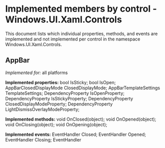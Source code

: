# Implemented members by control - Windows.UI.Xaml.Controls

This document lists which individual properties, methods, and events are implemented and not implemented per control in the namespace Windows.UI.Xaml.Controls.

## AppBar

*Implemented for:* all platforms

**Implemented properties:** bool IsSticky; bool IsOpen; AppBarClosedDisplayMode ClosedDisplayMode; AppBarTemplateSettings TemplateSettings; DependencyProperty IsOpenProperty; DependencyProperty IsStickyProperty; DependencyProperty ClosedDisplayModeProperty; DependencyProperty LightDismissOverlayModeProperty; 

**Implemented methods:** void OnClosed(object); void OnOpened(object); void OnClosing(object); void OnOpening(object); 

**Implemented events:** EventHandler<object> Closed; EventHandler<object> Opened; EventHandler<object> Closing; EventHandler<object> Opening; 

---

**Not implemented properties:** LightDismissOverlayMode LightDismissOverlayMode; 

---


## AppBarButton

*Implemented for:* Android, iOS

**Implemented properties:** string Label *(Android, iOS)* ; IconElement Icon *(Android, iOS)* ; bool IsCompact *(Android, iOS)* ; int DynamicOverflowOrder *(Android, iOS)* ; bool IsInOverflow *(Android, iOS)* ; DependencyProperty IconProperty *(Android, iOS)* ; DependencyProperty IsCompactProperty *(Android, iOS)* ; DependencyProperty LabelProperty *(Android, iOS)* ; DependencyProperty DynamicOverflowOrderProperty *(Android, iOS)* ; DependencyProperty IsInOverflowProperty *(Android, iOS)* ; DependencyProperty LabelPositionProperty *(Android, iOS)* ; 

---

**Not implemented properties:** string Label *(WASM)* ; IconElement Icon *(WASM)* ; CommandBarLabelPosition LabelPosition; string KeyboardAcceleratorTextOverride; AppBarButtonTemplateSettings TemplateSettings; bool IsCompact *(WASM)* ; int DynamicOverflowOrder *(WASM)* ; bool IsInOverflow *(WASM)* ; DependencyProperty IconProperty *(WASM)* ; DependencyProperty IsCompactProperty *(WASM)* ; DependencyProperty LabelProperty *(WASM)* ; DependencyProperty DynamicOverflowOrderProperty *(WASM)* ; DependencyProperty IsInOverflowProperty *(WASM)* ; DependencyProperty LabelPositionProperty *(WASM)* ; DependencyProperty KeyboardAcceleratorTextOverrideProperty; 

---


## AppBarSeparator

*Implemented for:* all platforms

**Implemented properties:** bool IsCompact; int DynamicOverflowOrder; bool IsInOverflow; DependencyProperty IsCompactProperty; DependencyProperty DynamicOverflowOrderProperty; DependencyProperty IsInOverflowProperty; 

---

---


## AppBarToggleButton

*Implemented for:* all platforms

**Implemented properties:** string Label; IconElement Icon; bool IsCompact; int DynamicOverflowOrder; bool IsInOverflow; DependencyProperty IconProperty; DependencyProperty IsCompactProperty; DependencyProperty LabelProperty; DependencyProperty DynamicOverflowOrderProperty; DependencyProperty IsInOverflowProperty; DependencyProperty LabelPositionProperty; 

---

**Not implemented properties:** CommandBarLabelPosition LabelPosition; string KeyboardAcceleratorTextOverride; AppBarToggleButtonTemplateSettings TemplateSettings; DependencyProperty KeyboardAcceleratorTextOverrideProperty; 

---


## AutoSuggestBox

*Implemented for:* all platforms

**Implemented properties:** string PlaceholderText; double MaxSuggestionListHeight; bool IsSuggestionListOpen; object Header; bool AutoMaximizeSuggestionArea; bool UpdateTextOnSelect; string TextMemberPath; Style TextBoxStyle; string Text; IconElement QueryIcon; DependencyProperty MaxSuggestionListHeightProperty; DependencyProperty PlaceholderTextProperty; DependencyProperty TextBoxStyleProperty; DependencyProperty TextMemberPathProperty; DependencyProperty TextProperty; DependencyProperty UpdateTextOnSelectProperty; DependencyProperty AutoMaximizeSuggestionAreaProperty; DependencyProperty HeaderProperty; DependencyProperty IsSuggestionListOpenProperty; DependencyProperty QueryIconProperty; 

**Implemented events:** TypedEventHandler<AutoSuggestBox, AutoSuggestBoxSuggestionChosenEventArgs> SuggestionChosen; TypedEventHandler<AutoSuggestBox, AutoSuggestBoxTextChangedEventArgs> TextChanged; TypedEventHandler<AutoSuggestBox, AutoSuggestBoxQuerySubmittedEventArgs> QuerySubmitted; 

---

**Not implemented properties:** LightDismissOverlayMode LightDismissOverlayMode; DependencyProperty LightDismissOverlayModeProperty; 

---


## BitmapIcon

*Implemented for:* Android, iOS

**Implemented properties:** Uri UriSource *(Android, iOS)* ; DependencyProperty UriSourceProperty *(Android, iOS)* ; 

---

**Not implemented properties:** Uri UriSource *(WASM)* ; bool ShowAsMonochrome; DependencyProperty UriSourceProperty *(WASM)* ; DependencyProperty ShowAsMonochromeProperty; 

---


## Border

*Implemented for:* all platforms

**Implemented properties:** Thickness Padding; CornerRadius CornerRadius; TransitionCollection ChildTransitions; UIElement Child *(WASM)* ; Thickness BorderThickness; Brush BorderBrush; Brush Background; 

---

**Not implemented properties:** UIElement Child *(Android, iOS)* ; DependencyProperty BackgroundProperty; DependencyProperty BorderBrushProperty; DependencyProperty BorderThicknessProperty; DependencyProperty ChildTransitionsProperty; DependencyProperty CornerRadiusProperty; DependencyProperty PaddingProperty; 

---


## Button

*Implemented for:* all platforms

**Implemented properties:** FlyoutBase Flyout; 

---

**Not implemented properties:** DependencyProperty FlyoutProperty; 

---


## Canvas

*Implemented for:* all platforms

**Implemented methods:** double GetLeft(UIElement); void SetLeft(UIElement, double); double GetTop(UIElement); void SetTop(UIElement, double); int GetZIndex(UIElement); void SetZIndex(UIElement, int); 

---

**Not implemented properties:** DependencyProperty LeftProperty; DependencyProperty TopProperty; DependencyProperty ZIndexProperty; 

---


## CheckBox

*Implemented for:* all platforms

---

---


## ComboBox

*Implemented for:* all platforms

**Implemented properties:** double MaxDropDownHeight; bool IsDropDownOpen; ComboBoxTemplateSettings TemplateSettings; DataTemplate HeaderTemplate; string PlaceholderText; object Header; 

**Implemented events:** EventHandler<object> DropDownClosed; EventHandler<object> DropDownOpened; 

---

**Not implemented properties:** bool IsSelectionBoxHighlighted; bool IsEditable; object SelectionBoxItem; DataTemplate SelectionBoxItemTemplate; LightDismissOverlayMode LightDismissOverlayMode; bool IsTextSearchEnabled; ComboBoxSelectionChangedTrigger SelectionChangedTrigger; Brush PlaceholderForeground; DependencyProperty IsDropDownOpenProperty; DependencyProperty MaxDropDownHeightProperty; DependencyProperty HeaderProperty; DependencyProperty HeaderTemplateProperty; DependencyProperty PlaceholderTextProperty; DependencyProperty IsTextSearchEnabledProperty; DependencyProperty LightDismissOverlayModeProperty; DependencyProperty SelectionChangedTriggerProperty; DependencyProperty PlaceholderForegroundProperty; 

**Not implemented methods:** void OnDropDownClosed(object); void OnDropDownOpened(object); 

---


## ComboBoxItem

*Implemented for:* all platforms

---

---


## CommandBar

*Implemented for:* all platforms

**Implemented properties:** IObservableVector<ICommandBarElement> PrimaryCommands; IObservableVector<ICommandBarElement> SecondaryCommands; Style CommandBarOverflowPresenterStyle; CommandBarTemplateSettings CommandBarTemplateSettings; bool IsDynamicOverflowEnabled; DependencyProperty PrimaryCommandsProperty; DependencyProperty SecondaryCommandsProperty; DependencyProperty DefaultLabelPositionProperty; DependencyProperty IsDynamicOverflowEnabledProperty; DependencyProperty OverflowButtonVisibilityProperty; 

**Implemented events:** TypedEventHandler<CommandBar, DynamicOverflowItemsChangingEventArgs> DynamicOverflowItemsChanging; 

---

**Not implemented properties:** CommandBarOverflowButtonVisibility OverflowButtonVisibility; CommandBarDefaultLabelPosition DefaultLabelPosition; DependencyProperty CommandBarOverflowPresenterStyleProperty; 

---


## CommandBarOverflowPresenter

*Implemented for:* Android, iOS

---

---


## ContentControl

*Implemented for:* all platforms

**Implemented properties:** TransitionCollection ContentTransitions; DataTemplateSelector ContentTemplateSelector; DataTemplate ContentTemplate; object Content; UIElement ContentTemplateRoot *(WASM)* ; 

**Implemented methods:** void OnContentChanged(object, object); void OnContentTemplateChanged(DataTemplate, DataTemplate); void OnContentTemplateSelectorChanged(DataTemplateSelector, DataTemplateSelector); 

---

**Not implemented properties:** UIElement ContentTemplateRoot *(Android, iOS)* ; DependencyProperty ContentProperty; DependencyProperty ContentTemplateProperty; DependencyProperty ContentTemplateSelectorProperty; DependencyProperty ContentTransitionsProperty; 

---


## ContentPresenter

*Implemented for:* all platforms

**Implemented properties:** FontFamily FontFamily; TransitionCollection ContentTransitions; DataTemplateSelector ContentTemplateSelector; DataTemplate ContentTemplate; object Content; Brush Foreground; FontWeight FontWeight; FontStyle FontStyle; double FontSize; CornerRadius CornerRadius; Thickness BorderThickness; Brush BorderBrush; Brush Background; HorizontalAlignment HorizontalContentAlignment; VerticalAlignment VerticalContentAlignment; TextWrapping TextWrapping; Thickness Padding; int MaxLines; 

**Implemented methods:** void OnContentTemplateChanged(DataTemplate, DataTemplate); void OnContentTemplateSelectorChanged(DataTemplateSelector, DataTemplateSelector); 

---

**Not implemented properties:** int CharacterSpacing; FontStretch FontStretch; OpticalMarginAlignment OpticalMarginAlignment; TextLineBounds TextLineBounds; bool IsTextScaleFactorEnabled; LineStackingStrategy LineStackingStrategy; double LineHeight; DependencyProperty ForegroundProperty; DependencyProperty FontWeightProperty; DependencyProperty FontStyleProperty; DependencyProperty FontStretchProperty; DependencyProperty FontSizeProperty; DependencyProperty FontFamilyProperty; DependencyProperty ContentProperty; DependencyProperty ContentTransitionsProperty; DependencyProperty ContentTemplateSelectorProperty; DependencyProperty ContentTemplateProperty; DependencyProperty CharacterSpacingProperty; DependencyProperty OpticalMarginAlignmentProperty; DependencyProperty TextLineBoundsProperty; DependencyProperty IsTextScaleFactorEnabledProperty; DependencyProperty VerticalContentAlignmentProperty; DependencyProperty LineStackingStrategyProperty; DependencyProperty TextWrappingProperty; DependencyProperty PaddingProperty; DependencyProperty MaxLinesProperty; DependencyProperty LineHeightProperty; DependencyProperty HorizontalContentAlignmentProperty; DependencyProperty CornerRadiusProperty; DependencyProperty BorderThicknessProperty; DependencyProperty BorderBrushProperty; DependencyProperty BackgroundProperty; 

---


## Control

*Implemented for:* all platforms

**Implemented properties:** double FontSize; FontFamily FontFamily; FontStyle FontStyle; Thickness Padding; HorizontalAlignment HorizontalContentAlignment; Thickness BorderThickness; Brush Background; Brush Foreground; bool IsTabStop; bool IsEnabled; Brush BorderBrush; FontWeight FontWeight; ControlTemplate Template; VerticalAlignment VerticalContentAlignment; FocusState FocusState; object DefaultStyleKey; DependencyProperty IsEnabledProperty *(WASM)* ; 

**Implemented methods:** bool ApplyTemplate(); bool Focus(FocusState); void OnPointerEntered(PointerRoutedEventArgs); void OnPointerPressed(PointerRoutedEventArgs); void OnPointerMoved(PointerRoutedEventArgs); void OnPointerReleased(PointerRoutedEventArgs); void OnPointerExited(PointerRoutedEventArgs); void OnPointerCanceled(PointerRoutedEventArgs); void OnGotFocus(RoutedEventArgs); void OnLostFocus(RoutedEventArgs); DependencyObject GetTemplateChild(string); 

**Implemented events:** DependencyPropertyChangedEventHandler IsEnabledChanged; 

---

**Not implemented properties:** FontStretch FontStretch; int CharacterSpacing; KeyboardNavigationMode TabNavigation; int TabIndex; bool IsTextScaleFactorEnabled; bool UseSystemFocusVisuals; DependencyObject XYFocusDown; DependencyObject XYFocusUp; bool IsFocusEngagementEnabled; DependencyObject XYFocusLeft; DependencyObject XYFocusRight; RequiresPointer RequiresPointer; ElementSoundMode ElementSoundMode; bool IsFocusEngaged; Uri DefaultStyleResourceUri; DependencyProperty BackgroundProperty; DependencyProperty BorderBrushProperty; DependencyProperty BorderThicknessProperty; DependencyProperty CharacterSpacingProperty; DependencyProperty DefaultStyleKeyProperty; DependencyProperty FocusStateProperty; DependencyProperty FontFamilyProperty; DependencyProperty FontStretchProperty; DependencyProperty FontStyleProperty; DependencyProperty FontWeightProperty; DependencyProperty ForegroundProperty; DependencyProperty HorizontalContentAlignmentProperty; DependencyProperty IsEnabledProperty *(Android, iOS)* ; DependencyProperty IsTabStopProperty; DependencyProperty PaddingProperty; DependencyProperty TabIndexProperty; DependencyProperty TabNavigationProperty; DependencyProperty TemplateProperty; DependencyProperty VerticalContentAlignmentProperty; DependencyProperty FontSizeProperty; DependencyProperty IsTextScaleFactorEnabledProperty; DependencyProperty IsTemplateFocusTargetProperty; DependencyProperty UseSystemFocusVisualsProperty; DependencyProperty ElementSoundModeProperty; DependencyProperty IsFocusEngagedProperty; DependencyProperty RequiresPointerProperty; DependencyProperty XYFocusDownProperty; DependencyProperty XYFocusLeftProperty; DependencyProperty XYFocusRightProperty; DependencyProperty XYFocusUpProperty; DependencyProperty IsFocusEngagementEnabledProperty; DependencyProperty IsTemplateKeyTipTargetProperty; DependencyProperty DefaultStyleResourceUriProperty; 

**Not implemented methods:** void OnPointerCaptureLost(PointerRoutedEventArgs); void OnPointerWheelChanged(PointerRoutedEventArgs); void OnTapped(TappedRoutedEventArgs); void OnDoubleTapped(DoubleTappedRoutedEventArgs); void OnHolding(HoldingRoutedEventArgs); void OnRightTapped(RightTappedRoutedEventArgs); void OnManipulationStarting(ManipulationStartingRoutedEventArgs); void OnManipulationInertiaStarting(ManipulationInertiaStartingRoutedEventArgs); void OnManipulationStarted(ManipulationStartedRoutedEventArgs); void OnManipulationDelta(ManipulationDeltaRoutedEventArgs); void OnManipulationCompleted(ManipulationCompletedRoutedEventArgs); void OnKeyUp(KeyRoutedEventArgs); void OnKeyDown(KeyRoutedEventArgs); void OnDragEnter(DragEventArgs); void OnDragLeave(DragEventArgs); void OnDragOver(DragEventArgs); void OnDrop(DragEventArgs); void RemoveFocusEngagement(); void OnPreviewKeyDown(KeyRoutedEventArgs); void OnPreviewKeyUp(KeyRoutedEventArgs); void OnCharacterReceived(CharacterReceivedRoutedEventArgs); bool GetIsTemplateKeyTipTarget(DependencyObject); void SetIsTemplateKeyTipTarget(DependencyObject, bool); bool GetIsTemplateFocusTarget(FrameworkElement); void SetIsTemplateFocusTarget(FrameworkElement, bool); 

**Not implemented events:** TypedEventHandler<Control, FocusDisengagedEventArgs> FocusDisengaged; TypedEventHandler<Control, FocusEngagedEventArgs> FocusEngaged; 

---


## DatePicker

*Implemented for:* all platforms

**Implemented properties:** DateTimeOffset MaxYear; bool DayVisible; bool YearVisible; DateTimeOffset Date; bool MonthVisible; DateTimeOffset MinYear; 

**Implemented events:** EventHandler<DatePickerValueChangedEventArgs> DateChanged; 

---

**Not implemented properties:** DataTemplate HeaderTemplate; string MonthFormat; object Header; string DayFormat; string CalendarIdentifier; string YearFormat; Orientation Orientation; LightDismissOverlayMode LightDismissOverlayMode; DependencyProperty OrientationProperty; DependencyProperty YearFormatProperty; DependencyProperty YearVisibleProperty; DependencyProperty CalendarIdentifierProperty; DependencyProperty DateProperty; DependencyProperty DayFormatProperty; DependencyProperty DayVisibleProperty; DependencyProperty HeaderProperty; DependencyProperty HeaderTemplateProperty; DependencyProperty MaxYearProperty; DependencyProperty MinYearProperty; DependencyProperty MonthFormatProperty; DependencyProperty MonthVisibleProperty; DependencyProperty LightDismissOverlayModeProperty; 

---


## DatePickerFlyoutPresenter

*Implemented for:* Android, iOS

---

---


## FlipView

*Implemented for:* all platforms

**Implemented properties:** bool UseTouchAnimationsForAllNavigation; 

---

**Not implemented properties:** DependencyProperty UseTouchAnimationsForAllNavigationProperty; 

---


## FlipViewItem

*Implemented for:* all platforms

---

---


## FlyoutPresenter

*Implemented for:* Android, iOS

---

---


## FontIcon

*Implemented for:* all platforms

**Implemented properties:** string Glyph; FontStyle FontStyle; double FontSize; FontFamily FontFamily; 

---

**Not implemented properties:** FontWeight FontWeight; bool IsTextScaleFactorEnabled; bool MirroredWhenRightToLeft; DependencyProperty FontFamilyProperty; DependencyProperty FontSizeProperty; DependencyProperty FontStyleProperty; DependencyProperty FontWeightProperty; DependencyProperty GlyphProperty; DependencyProperty IsTextScaleFactorEnabledProperty; DependencyProperty MirroredWhenRightToLeftProperty; 

---


## Frame

*Implemented for:* all platforms

**Implemented properties:** Type SourcePageType; int CacheSize; int BackStackDepth; bool CanGoBack; bool CanGoForward; Type CurrentSourcePageType; IList<PageStackEntry> BackStack; IList<PageStackEntry> ForwardStack; 

**Implemented methods:** void GoBack(); void GoForward(); bool Navigate(Type, object); string GetNavigationState(); void SetNavigationState(string); bool Navigate(Type); bool Navigate(Type, object, NavigationTransitionInfo); void GoBack(NavigationTransitionInfo); 

**Implemented events:** NavigatedEventHandler Navigated; NavigatingCancelEventHandler Navigating; NavigationFailedEventHandler NavigationFailed; NavigationStoppedEventHandler NavigationStopped; 

---

**Not implemented properties:** DependencyProperty BackStackDepthProperty; DependencyProperty CacheSizeProperty; DependencyProperty CanGoBackProperty; DependencyProperty CanGoForwardProperty; DependencyProperty CurrentSourcePageTypeProperty; DependencyProperty SourcePageTypeProperty; DependencyProperty BackStackProperty; DependencyProperty ForwardStackProperty; 

**Not implemented methods:** void SetNavigationState(string, bool); 

---


## Grid

*Implemented for:* all platforms

**Implemented properties:** ColumnDefinitionCollection ColumnDefinitions; RowDefinitionCollection RowDefinitions; Thickness Padding; CornerRadius CornerRadius; Thickness BorderThickness; Brush BorderBrush; 

---

**Not implemented properties:** double RowSpacing; double ColumnSpacing; DependencyProperty ColumnProperty; DependencyProperty ColumnSpanProperty; DependencyProperty RowProperty; DependencyProperty RowSpanProperty; DependencyProperty BorderBrushProperty; DependencyProperty BorderThicknessProperty; DependencyProperty CornerRadiusProperty; DependencyProperty PaddingProperty; DependencyProperty ColumnSpacingProperty; DependencyProperty RowSpacingProperty; 

**Not implemented methods:** int GetRow(FrameworkElement); void SetRow(FrameworkElement, int); int GetColumn(FrameworkElement); void SetColumn(FrameworkElement, int); int GetRowSpan(FrameworkElement); void SetRowSpan(FrameworkElement, int); int GetColumnSpan(FrameworkElement); void SetColumnSpan(FrameworkElement, int); 

---


## GridView

*Implemented for:* all platforms

---

---


## GridViewHeaderItem

*Implemented for:* Android, iOS

---

---


## GridViewItem

*Implemented for:* all platforms

**Implemented properties:** GridViewItemTemplateSettings TemplateSettings; 

---

---


## HyperlinkButton

*Implemented for:* all platforms

**Implemented properties:** Uri NavigateUri; DependencyProperty NavigateUriProperty; 

---

---


## IconElement

*Implemented for:* all platforms

**Implemented properties:** Brush Foreground; 

---

**Not implemented properties:** DependencyProperty ForegroundProperty; 

---


## Image

*Implemented for:* all platforms

**Implemented properties:** Stretch Stretch; ImageSource Source; 

**Implemented events:** ExceptionRoutedEventHandler ImageFailed; RoutedEventHandler ImageOpened; 

---

**Not implemented properties:** Thickness NineGrid; PlayToSource PlayToSource; DependencyProperty NineGridProperty; DependencyProperty PlayToSourceProperty; DependencyProperty SourceProperty; DependencyProperty StretchProperty; 

**Not implemented methods:** CastingSource GetAsCastingSource(); CompositionBrush GetAlphaMask(); 

---


## ItemsControl

*Implemented for:* all platforms

**Implemented properties:** object ItemsSource; ItemsPanelTemplate ItemsPanel; DataTemplateSelector ItemTemplateSelector; Style ItemContainerStyle; DataTemplate ItemTemplate; StyleSelector ItemContainerStyleSelector; string DisplayMemberPath; IObservableVector<GroupStyle> GroupStyle; ItemCollection Items; bool IsGrouping; Panel ItemsPanelRoot; 

**Implemented methods:** bool IsItemItsOwnContainerOverride(object); DependencyObject GetContainerForItemOverride(); void ClearContainerForItemOverride(DependencyObject, object); void PrepareContainerForItemOverride(DependencyObject, object); void OnItemContainerStyleChanged(Style, Style); void OnItemContainerStyleSelectorChanged(StyleSelector, StyleSelector); void OnItemTemplateChanged(DataTemplate, DataTemplate); void OnItemTemplateSelectorChanged(DataTemplateSelector, DataTemplateSelector); object ItemFromContainer(DependencyObject); DependencyObject ContainerFromItem(object); int IndexFromContainer(DependencyObject); DependencyObject ContainerFromIndex(int); ItemsControl GetItemsOwner(DependencyObject); ItemsControl ItemsControlFromItemContainer(DependencyObject); 

---

**Not implemented properties:** TransitionCollection ItemContainerTransitions; GroupStyleSelector GroupStyleSelector; ItemContainerGenerator ItemContainerGenerator; DependencyProperty DisplayMemberPathProperty; DependencyProperty GroupStyleSelectorProperty; DependencyProperty IsGroupingProperty; DependencyProperty ItemContainerStyleProperty; DependencyProperty ItemContainerStyleSelectorProperty; DependencyProperty ItemContainerTransitionsProperty; DependencyProperty ItemTemplateProperty; DependencyProperty ItemTemplateSelectorProperty; DependencyProperty ItemsPanelProperty; DependencyProperty ItemsSourceProperty; 

**Not implemented methods:** void OnItemsChanged(object); void OnGroupStyleSelectorChanged(GroupStyleSelector, GroupStyleSelector); DependencyObject GroupHeaderContainerFromItemContainer(DependencyObject); 

---


## ItemsPresenter

*Implemented for:* all platforms

**Implemented properties:** Thickness Padding; bool AreHorizontalSnapPointsRegular; bool AreVerticalSnapPointsRegular; 

**Implemented methods:** IReadOnlyList<float> GetIrregularSnapPoints(Orientation, SnapPointsAlignment); float GetRegularSnapPoints(Orientation, SnapPointsAlignment, float); 

---

**Not implemented properties:** TransitionCollection HeaderTransitions; DataTemplate HeaderTemplate; object Header; TransitionCollection FooterTransitions; DataTemplate FooterTemplate; object Footer; DependencyProperty HeaderProperty; DependencyProperty HeaderTemplateProperty; DependencyProperty HeaderTransitionsProperty; DependencyProperty PaddingProperty; DependencyProperty FooterProperty; DependencyProperty FooterTemplateProperty; DependencyProperty FooterTransitionsProperty; 

**Not implemented events:** EventHandler<object> HorizontalSnapPointsChanged; EventHandler<object> VerticalSnapPointsChanged; 

---


## ItemsStackPanel

*Implemented for:* all platforms

**Implemented properties:** Thickness GroupPadding; GroupHeaderPlacement GroupHeaderPlacement; double CacheLength *(Android)* ; Orientation Orientation; int FirstCacheIndex *(Android)* ; int FirstVisibleIndex *(Android, iOS)* ; int LastCacheIndex *(Android)* ; int LastVisibleIndex *(Android, iOS)* ; bool AreStickyGroupHeadersEnabled; 

---

**Not implemented properties:** double CacheLength *(iOS, WASM)* ; ItemsUpdatingScrollMode ItemsUpdatingScrollMode; int FirstCacheIndex *(iOS, WASM)* ; int FirstVisibleIndex *(WASM)* ; int LastCacheIndex *(iOS, WASM)* ; int LastVisibleIndex *(WASM)* ; PanelScrollingDirection ScrollingDirection; DependencyProperty CacheLengthProperty; DependencyProperty GroupHeaderPlacementProperty; DependencyProperty GroupPaddingProperty; DependencyProperty OrientationProperty; DependencyProperty AreStickyGroupHeadersEnabledProperty; 

---


## ItemsWrapGrid

*Implemented for:* Android, iOS

**Implemented properties:** GroupHeaderPlacement GroupHeaderPlacement; double ItemHeight; Thickness GroupPadding; double CacheLength *(Android)* ; Orientation Orientation; int MaximumRowsOrColumns; double ItemWidth; int FirstCacheIndex *(Android)* ; int FirstVisibleIndex *(Android, iOS)* ; int LastCacheIndex *(Android)* ; int LastVisibleIndex *(Android, iOS)* ; bool AreStickyGroupHeadersEnabled; 

---

**Not implemented properties:** double CacheLength *(iOS, WASM)* ; int FirstCacheIndex *(iOS, WASM)* ; int FirstVisibleIndex *(WASM)* ; int LastCacheIndex *(iOS, WASM)* ; int LastVisibleIndex *(WASM)* ; PanelScrollingDirection ScrollingDirection; DependencyProperty CacheLengthProperty; DependencyProperty GroupHeaderPlacementProperty; DependencyProperty GroupPaddingProperty; DependencyProperty ItemHeightProperty; DependencyProperty ItemWidthProperty; DependencyProperty MaximumRowsOrColumnsProperty; DependencyProperty OrientationProperty; DependencyProperty AreStickyGroupHeadersEnabledProperty; 

---


## ListView

*Implemented for:* all platforms

---

---


## ListViewBase

*Implemented for:* all platforms

**Implemented properties:** IncrementalLoadingTrigger IncrementalLoadingTrigger; double IncrementalLoadingThreshold; DataTemplate HeaderTemplate; object Header; bool IsItemClickEnabled; double DataFetchSize; ListViewSelectionMode SelectionMode; IList<object> SelectedItems; object Footer; DataTemplate FooterTemplate; 

**Implemented methods:** void ScrollIntoView(object) *(Android, iOS)* ; void ScrollIntoView(object, ScrollIntoViewAlignment) *(Android, iOS)* ; 

**Implemented events:** ItemClickEventHandler ItemClick; 

---

**Not implemented properties:** bool IsSwipeEnabled; TransitionCollection HeaderTransitions; bool CanReorderItems; bool CanDragItems; bool ShowsScrollingPlaceholders; TransitionCollection FooterTransitions; ListViewReorderMode ReorderMode; bool IsMultiSelectCheckBoxEnabled; IReadOnlyList<ItemIndexRange> SelectedRanges; bool SingleSelectionFollowsFocus; SemanticZoom SemanticZoomOwner; bool IsZoomedInView; bool IsActiveView; DependencyProperty CanDragItemsProperty; DependencyProperty CanReorderItemsProperty; DependencyProperty DataFetchSizeProperty; DependencyProperty HeaderProperty; DependencyProperty HeaderTemplateProperty; DependencyProperty HeaderTransitionsProperty; DependencyProperty IncrementalLoadingTriggerProperty; DependencyProperty IsActiveViewProperty; DependencyProperty IsItemClickEnabledProperty; DependencyProperty IsSwipeEnabledProperty; DependencyProperty IsZoomedInViewProperty; DependencyProperty SelectionModeProperty; DependencyProperty SemanticZoomOwnerProperty; DependencyProperty IncrementalLoadingThresholdProperty; DependencyProperty FooterProperty; DependencyProperty FooterTemplateProperty; DependencyProperty FooterTransitionsProperty; DependencyProperty ShowsScrollingPlaceholdersProperty; DependencyProperty ReorderModeProperty; DependencyProperty IsMultiSelectCheckBoxEnabledProperty; DependencyProperty SingleSelectionFollowsFocusProperty; 

**Not implemented methods:** void ScrollIntoView(object) *(WASM)* ; void SelectAll(); IAsyncOperation<LoadMoreItemsResult> LoadMoreItemsAsync(); void ScrollIntoView(object, ScrollIntoViewAlignment) *(WASM)* ; void InitializeViewChange(); void CompleteViewChange(); void MakeVisible(SemanticZoomLocation); void StartViewChangeFrom(SemanticZoomLocation, SemanticZoomLocation); void StartViewChangeTo(SemanticZoomLocation, SemanticZoomLocation); void CompleteViewChangeFrom(SemanticZoomLocation, SemanticZoomLocation); void CompleteViewChangeTo(SemanticZoomLocation, SemanticZoomLocation); void SetDesiredContainerUpdateDuration(TimeSpan); void SelectRange(ItemIndexRange); void DeselectRange(ItemIndexRange); bool IsDragSource(); IAsyncOperation<bool> TryStartConnectedAnimationAsync(ConnectedAnimation, object, string); ConnectedAnimation PrepareConnectedAnimation(string, object, string); 

**Not implemented events:** DragItemsStartingEventHandler DragItemsStarting; TypedEventHandler<ListViewBase, ContainerContentChangingEventArgs> ContainerContentChanging; TypedEventHandler<ListViewBase, ChoosingGroupHeaderContainerEventArgs> ChoosingGroupHeaderContainer; TypedEventHandler<ListViewBase, ChoosingItemContainerEventArgs> ChoosingItemContainer; TypedEventHandler<ListViewBase, DragItemsCompletedEventArgs> DragItemsCompleted; 

---


## ListViewBaseHeaderItem

*Implemented for:* all platforms

---

---


## ListViewHeaderItem

*Implemented for:* all platforms

---

---


## ListViewItem

*Implemented for:* all platforms

---

**Not implemented properties:** ListViewItemTemplateSettings TemplateSettings; 

---


## MenuFlyoutItem

*Implemented for:* all platforms

**Implemented properties:** string Text; object CommandParameter; ICommand Command; DependencyProperty CommandParameterProperty; DependencyProperty CommandProperty; DependencyProperty TextProperty; 

**Implemented events:** RoutedEventHandler Click *(Android)* ; 

---

**Not implemented properties:** IconElement Icon; string KeyboardAcceleratorTextOverride; MenuFlyoutItemTemplateSettings TemplateSettings; DependencyProperty IconProperty; DependencyProperty KeyboardAcceleratorTextOverrideProperty; 

**Not implemented events:** RoutedEventHandler Click *(iOS, WASM)* ; 

---


## MenuFlyoutItemBase

*Implemented for:* all platforms

---

---


## Page

*Implemented for:* all platforms

**Implemented properties:** AppBar TopAppBar; AppBar BottomAppBar; Frame Frame; DependencyProperty BottomAppBarProperty; DependencyProperty FrameProperty; DependencyProperty TopAppBarProperty; 

**Implemented methods:** void OnNavigatedFrom(NavigationEventArgs); void OnNavigatedTo(NavigationEventArgs); void OnNavigatingFrom(NavigatingCancelEventArgs); 

---

**Not implemented properties:** NavigationCacheMode NavigationCacheMode; 

---


## Panel

*Implemented for:* all platforms

**Implemented properties:** TransitionCollection ChildrenTransitions; Brush Background; UIElementCollection Children; bool IsItemsHost; 

---

**Not implemented properties:** DependencyProperty BackgroundProperty; DependencyProperty ChildrenTransitionsProperty; DependencyProperty IsItemsHostProperty; 

---


## PasswordBox

*Implemented for:* all platforms

**Implemented properties:** string Password; int MaxLength; DataTemplate HeaderTemplate; object Header; bool PreventKeyboardDisplayOnProgrammaticFocus *(Android)* ; string PlaceholderText; InputScope InputScope; DependencyProperty PreventKeyboardDisplayOnProgrammaticFocusProperty *(Android)* ; 

**Implemented events:** RoutedEventHandler PasswordChanged; 

---

**Not implemented properties:** string PasswordChar; bool IsPasswordRevealButtonEnabled; SolidColorBrush SelectionHighlightColor; bool PreventKeyboardDisplayOnProgrammaticFocus *(iOS, WASM)* ; TextReadingOrder TextReadingOrder; PasswordRevealMode PasswordRevealMode; DependencyProperty PasswordProperty; DependencyProperty IsPasswordRevealButtonEnabledProperty; DependencyProperty MaxLengthProperty; DependencyProperty PasswordCharProperty; DependencyProperty HeaderProperty; DependencyProperty HeaderTemplateProperty; DependencyProperty PlaceholderTextProperty; DependencyProperty PreventKeyboardDisplayOnProgrammaticFocusProperty *(iOS, WASM)* ; DependencyProperty SelectionHighlightColorProperty; DependencyProperty TextReadingOrderProperty; DependencyProperty PasswordRevealModeProperty; DependencyProperty InputScopeProperty; 

**Not implemented methods:** void SelectAll(); 

**Not implemented events:** ContextMenuOpeningEventHandler ContextMenuOpening; TextControlPasteEventHandler Paste; TypedEventHandler<PasswordBox, PasswordBoxPasswordChangingEventArgs> PasswordChanging; 

---


## PathIcon

*Implemented for:* all platforms

**Implemented properties:** Geometry Data; 

---

**Not implemented properties:** DependencyProperty DataProperty; 

---


## Pivot

*Implemented for:* all platforms

**Implemented properties:** DataTemplate TitleTemplate; object Title; object SelectedItem; int SelectedIndex; DataTemplate HeaderTemplate; DataTemplate RightHeaderTemplate; object RightHeader; DataTemplate LeftHeaderTemplate; object LeftHeader; DependencyProperty HeaderTemplateProperty; DependencyProperty IsLockedProperty; DependencyProperty SelectedIndexProperty; DependencyProperty SelectedItemProperty; DependencyProperty TitleProperty; DependencyProperty TitleTemplateProperty; DependencyProperty LeftHeaderProperty; DependencyProperty LeftHeaderTemplateProperty; DependencyProperty RightHeaderProperty; DependencyProperty RightHeaderTemplateProperty; 

**Implemented events:** TypedEventHandler<Pivot, PivotItemEventArgs> PivotItemLoaded; TypedEventHandler<Pivot, PivotItemEventArgs> PivotItemLoading; TypedEventHandler<Pivot, PivotItemEventArgs> PivotItemUnloaded; TypedEventHandler<Pivot, PivotItemEventArgs> PivotItemUnloading; SelectionChangedEventHandler SelectionChanged; 

---

**Not implemented properties:** bool IsLocked; bool IsHeaderItemsCarouselEnabled; PivotHeaderFocusVisualPlacement HeaderFocusVisualPlacement; DependencyProperty SlideInAnimationGroupProperty; DependencyProperty HeaderFocusVisualPlacementProperty; DependencyProperty IsHeaderItemsCarouselEnabledProperty; 

**Not implemented methods:** PivotSlideInAnimationGroup GetSlideInAnimationGroup(FrameworkElement); void SetSlideInAnimationGroup(FrameworkElement, PivotSlideInAnimationGroup); 

---


## PivotItem

*Implemented for:* all platforms

**Implemented properties:** object Header; 

---

**Not implemented properties:** DependencyProperty HeaderProperty; 

---


## ProgressBar

*Implemented for:* all platforms

**Implemented properties:** bool ShowPaused; bool ShowError; bool IsIndeterminate; ProgressBarTemplateSettings TemplateSettings; 

---

**Not implemented properties:** DependencyProperty IsIndeterminateProperty; DependencyProperty ShowErrorProperty; DependencyProperty ShowPausedProperty; 

---


## ProgressRing

*Implemented for:* all platforms

**Implemented properties:** bool IsActive; 

---

**Not implemented properties:** ProgressRingTemplateSettings TemplateSettings; DependencyProperty IsActiveProperty; 

---


## RadioButton

*Implemented for:* all platforms

**Implemented properties:** string GroupName; 

---

**Not implemented properties:** DependencyProperty GroupNameProperty; 

---


## RelativePanel

*Implemented for:* all platforms

**Implemented properties:** Thickness Padding; CornerRadius CornerRadius; Thickness BorderThickness; Brush BorderBrush; 

**Implemented methods:** object GetLeftOf(UIElement); void SetLeftOf(UIElement, object); object GetAbove(UIElement); void SetAbove(UIElement, object); object GetRightOf(UIElement); void SetRightOf(UIElement, object); object GetBelow(UIElement); void SetBelow(UIElement, object); object GetAlignHorizontalCenterWith(UIElement); void SetAlignHorizontalCenterWith(UIElement, object); object GetAlignVerticalCenterWith(UIElement); void SetAlignVerticalCenterWith(UIElement, object); object GetAlignLeftWith(UIElement); void SetAlignLeftWith(UIElement, object); object GetAlignTopWith(UIElement); void SetAlignTopWith(UIElement, object); object GetAlignRightWith(UIElement); void SetAlignRightWith(UIElement, object); object GetAlignBottomWith(UIElement); void SetAlignBottomWith(UIElement, object); bool GetAlignLeftWithPanel(UIElement); void SetAlignLeftWithPanel(UIElement, bool); bool GetAlignTopWithPanel(UIElement); void SetAlignTopWithPanel(UIElement, bool); bool GetAlignRightWithPanel(UIElement); void SetAlignRightWithPanel(UIElement, bool); bool GetAlignBottomWithPanel(UIElement); void SetAlignBottomWithPanel(UIElement, bool); bool GetAlignHorizontalCenterWithPanel(UIElement); void SetAlignHorizontalCenterWithPanel(UIElement, bool); bool GetAlignVerticalCenterWithPanel(UIElement); void SetAlignVerticalCenterWithPanel(UIElement, bool); 

---

**Not implemented properties:** DependencyProperty AboveProperty; DependencyProperty AlignBottomWithPanelProperty; DependencyProperty AlignBottomWithProperty; DependencyProperty AlignHorizontalCenterWithPanelProperty; DependencyProperty AlignHorizontalCenterWithProperty; DependencyProperty AlignLeftWithPanelProperty; DependencyProperty AlignLeftWithProperty; DependencyProperty AlignRightWithPanelProperty; DependencyProperty AlignRightWithProperty; DependencyProperty AlignTopWithPanelProperty; DependencyProperty AlignTopWithProperty; DependencyProperty AlignVerticalCenterWithPanelProperty; DependencyProperty AlignVerticalCenterWithProperty; DependencyProperty BelowProperty; DependencyProperty BorderBrushProperty; DependencyProperty BorderThicknessProperty; DependencyProperty CornerRadiusProperty; DependencyProperty LeftOfProperty; DependencyProperty PaddingProperty; DependencyProperty RightOfProperty; 

---


## ScrollContentPresenter

*Implemented for:* all platforms

**Implemented methods:** Rect MakeVisible(UIElement, Rect) *(Android, iOS)* ; 

---

**Not implemented properties:** object ScrollOwner; bool CanVerticallyScroll; bool CanHorizontallyScroll; double ExtentHeight; double ExtentWidth; double HorizontalOffset; double VerticalOffset; double ViewportHeight; double ViewportWidth; 

**Not implemented methods:** void LineUp(); void LineDown(); void LineLeft(); void LineRight(); void PageUp(); void PageDown(); void PageLeft(); void PageRight(); void MouseWheelUp(); void MouseWheelDown(); void MouseWheelLeft(); void MouseWheelRight(); void SetHorizontalOffset(double); void SetVerticalOffset(double); Rect MakeVisible(UIElement, Rect) *(WASM)* ; 

---


## ScrollViewer

*Implemented for:* all platforms

**Implemented properties:** bool BringIntoViewOnFocusChange *(Android, WASM)* ; ScrollBarVisibility HorizontalScrollBarVisibility; SnapPointsAlignment HorizontalSnapPointsAlignment; SnapPointsType HorizontalSnapPointsType; ScrollMode HorizontalScrollMode; ZoomMode ZoomMode; SnapPointsType VerticalSnapPointsType; SnapPointsAlignment VerticalSnapPointsAlignment; ScrollMode VerticalScrollMode; float MinZoomFactor; float MaxZoomFactor; ScrollBarVisibility VerticalScrollBarVisibility; double HorizontalOffset; double ExtentHeight; double ScrollableHeight; double ScrollableWidth; double VerticalOffset; double ViewportWidth; float ZoomFactor; double ViewportHeight; double ExtentWidth; DependencyProperty VerticalSnapPointsAlignmentProperty; DependencyProperty VerticalSnapPointsTypeProperty; DependencyProperty ViewportHeightProperty; DependencyProperty ViewportWidthProperty; DependencyProperty BringIntoViewOnFocusChangeProperty; DependencyProperty ExtentHeightProperty; DependencyProperty ExtentWidthProperty; DependencyProperty HorizontalSnapPointsAlignmentProperty; DependencyProperty HorizontalSnapPointsTypeProperty; DependencyProperty ScrollableHeightProperty; DependencyProperty ScrollableWidthProperty; 

**Implemented methods:** bool ChangeView(double?, double?, float?); bool ChangeView(double?, double?, float?, bool); ScrollBarVisibility GetHorizontalScrollBarVisibility(DependencyObject); void SetHorizontalScrollBarVisibility(DependencyObject, ScrollBarVisibility); ScrollBarVisibility GetVerticalScrollBarVisibility(DependencyObject); void SetVerticalScrollBarVisibility(DependencyObject, ScrollBarVisibility); ScrollMode GetHorizontalScrollMode(DependencyObject); void SetHorizontalScrollMode(DependencyObject, ScrollMode); ScrollMode GetVerticalScrollMode(DependencyObject); void SetVerticalScrollMode(DependencyObject, ScrollMode); 

**Implemented events:** EventHandler<ScrollViewerViewChangedEventArgs> ViewChanged; 

---

**Not implemented properties:** bool IsZoomInertiaEnabled; bool IsZoomChainingEnabled; bool IsVerticalScrollChainingEnabled; bool IsVerticalRailEnabled; bool IsScrollInertiaEnabled; bool BringIntoViewOnFocusChange *(iOS)* ; bool IsHorizontalScrollChainingEnabled; bool IsHorizontalRailEnabled; bool IsDeferredScrollingEnabled; SnapPointsType ZoomSnapPointsType; Visibility ComputedHorizontalScrollBarVisibility; Visibility ComputedVerticalScrollBarVisibility; IList<float> ZoomSnapPoints; UIElement TopLeftHeader; UIElement TopHeader; UIElement LeftHeader; DependencyProperty VerticalOffsetProperty; DependencyProperty VerticalScrollBarVisibilityProperty; DependencyProperty VerticalScrollModeProperty; DependencyProperty ZoomFactorProperty; DependencyProperty ZoomModeProperty; DependencyProperty ZoomSnapPointsProperty; DependencyProperty ZoomSnapPointsTypeProperty; DependencyProperty ComputedHorizontalScrollBarVisibilityProperty; DependencyProperty ComputedVerticalScrollBarVisibilityProperty; DependencyProperty HorizontalOffsetProperty; DependencyProperty HorizontalScrollBarVisibilityProperty; DependencyProperty HorizontalScrollModeProperty; DependencyProperty IsDeferredScrollingEnabledProperty; DependencyProperty IsHorizontalRailEnabledProperty; DependencyProperty IsHorizontalScrollChainingEnabledProperty; DependencyProperty IsScrollInertiaEnabledProperty; DependencyProperty IsVerticalRailEnabledProperty; DependencyProperty IsVerticalScrollChainingEnabledProperty; DependencyProperty IsZoomChainingEnabledProperty; DependencyProperty IsZoomInertiaEnabledProperty; DependencyProperty MaxZoomFactorProperty; DependencyProperty MinZoomFactorProperty; DependencyProperty LeftHeaderProperty; DependencyProperty TopHeaderProperty; DependencyProperty TopLeftHeaderProperty; 

**Not implemented methods:** void ScrollToHorizontalOffset(double); void ScrollToVerticalOffset(double); void ZoomToFactor(float); void InvalidateScrollInfo(); bool GetIsHorizontalRailEnabled(DependencyObject); void SetIsHorizontalRailEnabled(DependencyObject, bool); bool GetIsVerticalRailEnabled(DependencyObject); void SetIsVerticalRailEnabled(DependencyObject, bool); bool GetIsHorizontalScrollChainingEnabled(DependencyObject); void SetIsHorizontalScrollChainingEnabled(DependencyObject, bool); bool GetIsVerticalScrollChainingEnabled(DependencyObject); void SetIsVerticalScrollChainingEnabled(DependencyObject, bool); bool GetIsZoomChainingEnabled(DependencyObject); void SetIsZoomChainingEnabled(DependencyObject, bool); bool GetIsScrollInertiaEnabled(DependencyObject); void SetIsScrollInertiaEnabled(DependencyObject, bool); bool GetIsZoomInertiaEnabled(DependencyObject); void SetIsZoomInertiaEnabled(DependencyObject, bool); ZoomMode GetZoomMode(DependencyObject); void SetZoomMode(DependencyObject, ZoomMode); bool GetIsDeferredScrollingEnabled(DependencyObject); void SetIsDeferredScrollingEnabled(DependencyObject, bool); bool GetBringIntoViewOnFocusChange(DependencyObject); void SetBringIntoViewOnFocusChange(DependencyObject, bool); 

**Not implemented events:** EventHandler<ScrollViewerViewChangingEventArgs> ViewChanging; EventHandler<object> DirectManipulationCompleted; EventHandler<object> DirectManipulationStarted; 

---


## Slider

*Implemented for:* all platforms

**Implemented properties:** SliderSnapsTo SnapsTo; Orientation Orientation; bool IsThumbToolTipEnabled; bool IsDirectionReversed; double IntermediateValue; TickPlacement TickPlacement; double TickFrequency; IValueConverter ThumbToolTipValueConverter; double StepFrequency; DataTemplate HeaderTemplate; object Header; 

---

**Not implemented properties:** DependencyProperty OrientationProperty; DependencyProperty SnapsToProperty; DependencyProperty StepFrequencyProperty; DependencyProperty ThumbToolTipValueConverterProperty; DependencyProperty TickFrequencyProperty; DependencyProperty TickPlacementProperty; DependencyProperty IntermediateValueProperty; DependencyProperty IsDirectionReversedProperty; DependencyProperty IsThumbToolTipEnabledProperty; DependencyProperty HeaderProperty; DependencyProperty HeaderTemplateProperty; 

---


## SplitView

*Implemented for:* all platforms

**Implemented properties:** SplitViewPanePlacement PanePlacement; Brush PaneBackground; UIElement Pane *(WASM)* ; double OpenPaneLength; bool IsPaneOpen; SplitViewDisplayMode DisplayMode; UIElement Content *(WASM)* ; double CompactPaneLength; SplitViewTemplateSettings TemplateSettings; 

**Implemented events:** TypedEventHandler<SplitView, object> PaneClosed; TypedEventHandler<SplitView, SplitViewPaneClosingEventArgs> PaneClosing; 

---

**Not implemented properties:** UIElement Pane *(Android, iOS)* ; UIElement Content *(Android, iOS)* ; LightDismissOverlayMode LightDismissOverlayMode; DependencyProperty CompactPaneLengthProperty; DependencyProperty ContentProperty; DependencyProperty DisplayModeProperty; DependencyProperty IsPaneOpenProperty; DependencyProperty OpenPaneLengthProperty; DependencyProperty PaneBackgroundProperty; DependencyProperty PanePlacementProperty; DependencyProperty PaneProperty; DependencyProperty TemplateSettingsProperty; DependencyProperty LightDismissOverlayModeProperty; 

**Not implemented events:** TypedEventHandler<SplitView, object> PaneOpened; TypedEventHandler<SplitView, object> PaneOpening; 

---


## StackPanel

*Implemented for:* all platforms

**Implemented properties:** Orientation Orientation; Thickness Padding; CornerRadius CornerRadius; Thickness BorderThickness; Brush BorderBrush; double Spacing; 

---

**Not implemented properties:** bool AreScrollSnapPointsRegular; bool AreHorizontalSnapPointsRegular; bool AreVerticalSnapPointsRegular; DependencyProperty AreScrollSnapPointsRegularProperty; DependencyProperty OrientationProperty; DependencyProperty BorderBrushProperty; DependencyProperty BorderThicknessProperty; DependencyProperty CornerRadiusProperty; DependencyProperty PaddingProperty; DependencyProperty SpacingProperty; 

**Not implemented methods:** IReadOnlyList<float> GetIrregularSnapPoints(Orientation, SnapPointsAlignment); float GetRegularSnapPoints(Orientation, SnapPointsAlignment, float); void GetInsertionIndexes(Point, int, int); 

**Not implemented events:** EventHandler<object> HorizontalSnapPointsChanged; EventHandler<object> VerticalSnapPointsChanged; 

---


## SymbolIcon

*Implemented for:* Android, iOS

**Implemented properties:** Symbol Symbol *(Android, iOS)* ; 

---

**Not implemented properties:** Symbol Symbol *(WASM)* ; DependencyProperty SymbolProperty; 

---


## TextBlock

*Implemented for:* all platforms

**Implemented properties:** FontFamily FontFamily; double LineHeight; int CharacterSpacing; Thickness Padding; Brush Foreground; FontWeight FontWeight; LineStackingStrategy LineStackingStrategy; FontStyle FontStyle; double FontSize; TextWrapping TextWrapping; TextTrimming TextTrimming; TextAlignment TextAlignment; string Text; InlineCollection Inlines; int MaxLines; TextDecorations TextDecorations; 

---

**Not implemented properties:** bool IsTextSelectionEnabled; FontStretch FontStretch; double BaselineOffset; TextPointer ContentEnd; TextPointer ContentStart; string SelectedText; TextPointer SelectionEnd; TextPointer SelectionStart; OpticalMarginAlignment OpticalMarginAlignment; TextReadingOrder TextReadingOrder; TextLineBounds TextLineBounds; SolidColorBrush SelectionHighlightColor; bool IsColorFontEnabled; bool IsTextScaleFactorEnabled; TextAlignment HorizontalTextAlignment; bool IsTextTrimmed; IList<TextHighlighter> TextHighlighters; DependencyProperty CharacterSpacingProperty; DependencyProperty FontFamilyProperty; DependencyProperty FontSizeProperty; DependencyProperty FontStretchProperty; DependencyProperty FontStyleProperty; DependencyProperty FontWeightProperty; DependencyProperty IsTextSelectionEnabledProperty; DependencyProperty LineHeightProperty; DependencyProperty LineStackingStrategyProperty; DependencyProperty PaddingProperty; DependencyProperty SelectedTextProperty; DependencyProperty TextAlignmentProperty; DependencyProperty TextProperty; DependencyProperty TextTrimmingProperty; DependencyProperty TextWrappingProperty; DependencyProperty ForegroundProperty; DependencyProperty IsColorFontEnabledProperty; DependencyProperty MaxLinesProperty; DependencyProperty OpticalMarginAlignmentProperty; DependencyProperty SelectionHighlightColorProperty; DependencyProperty TextLineBoundsProperty; DependencyProperty TextReadingOrderProperty; DependencyProperty IsTextScaleFactorEnabledProperty; DependencyProperty TextDecorationsProperty; DependencyProperty HorizontalTextAlignmentProperty; DependencyProperty IsTextTrimmedProperty; 

**Not implemented methods:** void SelectAll(); void Select(TextPointer, TextPointer); bool Focus(FocusState); CompositionBrush GetAlphaMask(); 

**Not implemented events:** ContextMenuOpeningEventHandler ContextMenuOpening; RoutedEventHandler SelectionChanged; TypedEventHandler<TextBlock, IsTextTrimmedChangedEventArgs> IsTextTrimmedChanged; 

---


## TextBox

*Implemented for:* all platforms

**Implemented properties:** int MaxLength; bool IsTextPredictionEnabled; bool IsSpellCheckEnabled; bool IsReadOnly; InputScope InputScope; bool AcceptsReturn; TextWrapping TextWrapping; TextAlignment TextAlignment; string Text; int SelectionStart; int SelectionLength; string PlaceholderText; bool PreventKeyboardDisplayOnProgrammaticFocus *(Android)* ; object Header; DataTemplate HeaderTemplate; DependencyProperty PreventKeyboardDisplayOnProgrammaticFocusProperty *(Android)* ; 

**Implemented events:** RoutedEventHandler SelectionChanged; TextChangedEventHandler TextChanged; 

---

**Not implemented properties:** string SelectedText; SolidColorBrush SelectionHighlightColor; bool PreventKeyboardDisplayOnProgrammaticFocus *(iOS, WASM)* ; bool IsColorFontEnabled; CandidateWindowAlignment DesiredCandidateWindowAlignment; TextReadingOrder TextReadingOrder; SolidColorBrush SelectionHighlightColorWhenNotFocused; Brush PlaceholderForeground; TextAlignment HorizontalTextAlignment; CharacterCasing CharacterCasing; bool IsHandwritingViewEnabled; HandwritingView HandwritingView; DependencyProperty IsTextPredictionEnabledProperty; DependencyProperty IsSpellCheckEnabledProperty; DependencyProperty IsReadOnlyProperty; DependencyProperty InputScopeProperty; DependencyProperty AcceptsReturnProperty; DependencyProperty MaxLengthProperty; DependencyProperty TextAlignmentProperty; DependencyProperty TextProperty; DependencyProperty TextWrappingProperty; DependencyProperty HeaderProperty; DependencyProperty HeaderTemplateProperty; DependencyProperty IsColorFontEnabledProperty; DependencyProperty PlaceholderTextProperty; DependencyProperty PreventKeyboardDisplayOnProgrammaticFocusProperty *(iOS, WASM)* ; DependencyProperty SelectionHighlightColorProperty; DependencyProperty TextReadingOrderProperty; DependencyProperty DesiredCandidateWindowAlignmentProperty; DependencyProperty SelectionHighlightColorWhenNotFocusedProperty; DependencyProperty PlaceholderForegroundProperty; DependencyProperty HorizontalTextAlignmentProperty; DependencyProperty CharacterCasingProperty; DependencyProperty IsHandwritingViewEnabledProperty; DependencyProperty HandwritingViewProperty; 

**Not implemented methods:** void Select(int, int); void SelectAll(); Rect GetRectFromCharacterIndex(int, bool); IAsyncOperation<IReadOnlyList<string>> GetLinguisticAlternativesAsync(); 

**Not implemented events:** ContextMenuOpeningEventHandler ContextMenuOpening; TextControlPasteEventHandler Paste; TypedEventHandler<TextBox, CandidateWindowBoundsChangedEventArgs> CandidateWindowBoundsChanged; TypedEventHandler<TextBox, TextBoxTextChangingEventArgs> TextChanging; TypedEventHandler<TextBox, TextCompositionChangedEventArgs> TextCompositionChanged; TypedEventHandler<TextBox, TextCompositionEndedEventArgs> TextCompositionEnded; TypedEventHandler<TextBox, TextCompositionStartedEventArgs> TextCompositionStarted; TypedEventHandler<TextBox, TextBoxBeforeTextChangingEventArgs> BeforeTextChanging; TypedEventHandler<TextBox, TextControlCopyingToClipboardEventArgs> CopyingToClipboard; TypedEventHandler<TextBox, TextControlCuttingToClipboardEventArgs> CuttingToClipboard; 

---


## TimePicker

*Implemented for:* Android, iOS

**Implemented properties:** TimeSpan Time; string ClockIdentifier; 

---

**Not implemented properties:** int MinuteIncrement; DataTemplate HeaderTemplate; object Header; LightDismissOverlayMode LightDismissOverlayMode; DependencyProperty ClockIdentifierProperty; DependencyProperty HeaderProperty; DependencyProperty HeaderTemplateProperty; DependencyProperty MinuteIncrementProperty; DependencyProperty TimeProperty; DependencyProperty LightDismissOverlayModeProperty; 

**Not implemented events:** EventHandler<TimePickerValueChangedEventArgs> TimeChanged; 

---


## TimePickerFlyoutPresenter

*Implemented for:* all platforms

---

---


## ToggleMenuFlyoutItem

*Implemented for:* all platforms

**Implemented properties:** bool IsChecked; DependencyProperty IsCheckedProperty; 

---

---


## ToggleSwitch

*Implemented for:* all platforms

**Implemented properties:** DataTemplate OnContentTemplate; object OnContent; DataTemplate OffContentTemplate; object OffContent; bool IsOn; DataTemplate HeaderTemplate; object Header; ToggleSwitchTemplateSettings TemplateSettings; 

**Implemented events:** RoutedEventHandler Toggled; 

---

**Not implemented properties:** DependencyProperty HeaderProperty; DependencyProperty HeaderTemplateProperty; DependencyProperty IsOnProperty; DependencyProperty OffContentProperty; DependencyProperty OffContentTemplateProperty; DependencyProperty OnContentProperty; DependencyProperty OnContentTemplateProperty; 

**Not implemented methods:** void OnToggled(); void OnOnContentChanged(object, object); void OnOffContentChanged(object, object); void OnHeaderChanged(object, object); 

---


## UserControl

*Implemented for:* all platforms

---

**Not implemented properties:** UIElement Content; DependencyProperty ContentProperty; 

---


## VariableSizedWrapGrid

*Implemented for:* all platforms

---

**Not implemented properties:** VerticalAlignment VerticalChildrenAlignment; Orientation Orientation; int MaximumRowsOrColumns; double ItemWidth; double ItemHeight; HorizontalAlignment HorizontalChildrenAlignment; DependencyProperty ColumnSpanProperty; DependencyProperty HorizontalChildrenAlignmentProperty; DependencyProperty ItemHeightProperty; DependencyProperty ItemWidthProperty; DependencyProperty MaximumRowsOrColumnsProperty; DependencyProperty OrientationProperty; DependencyProperty RowSpanProperty; DependencyProperty VerticalChildrenAlignmentProperty; 

**Not implemented methods:** int GetRowSpan(UIElement); void SetRowSpan(UIElement, int); int GetColumnSpan(UIElement); void SetColumnSpan(UIElement, int); 

---


## VirtualizingPanel

*Implemented for:* iOS, WASM

---

**Not implemented properties:** ItemContainerGenerator ItemContainerGenerator; 

**Not implemented methods:** void OnItemsChanged(object, ItemsChangedEventArgs); void OnClearChildren(); void BringIndexIntoView(int); void AddInternalChild(UIElement); void InsertInternalChild(int, UIElement); void RemoveInternalChildRange(int, int); 

---


## WebView

*Implemented for:* all platforms

**Implemented properties:** Uri Source; bool CanGoBack; bool CanGoForward; 

**Implemented methods:** void Navigate(Uri); void NavigateToString(string); void GoForward(); void GoBack(); void Refresh() *(Android, iOS)* ; void Stop(); bool Focus(FocusState); 

**Implemented events:** WebViewNavigationFailedEventHandler NavigationFailed; TypedEventHandler<WebView, WebViewNavigationCompletedEventArgs> NavigationCompleted; TypedEventHandler<WebView, WebViewNavigationStartingEventArgs> NavigationStarting; TypedEventHandler<WebView, WebViewNewWindowRequestedEventArgs> NewWindowRequested; TypedEventHandler<WebView, WebViewUnsupportedUriSchemeIdentifiedEventArgs> UnsupportedUriSchemeIdentified; 

---

**Not implemented properties:** IList<Uri> AllowedScriptNotifyUris; DataPackage DataTransferPackage; Color DefaultBackgroundColor; string DocumentTitle; bool ContainsFullScreenElement; IList<WebViewDeferredPermissionRequest> DeferredPermissionRequests; WebViewExecutionMode ExecutionMode; WebViewSettings Settings; DependencyObject XYFocusRight; DependencyObject XYFocusLeft; DependencyObject XYFocusDown; DependencyObject XYFocusUp; DependencyProperty SourceProperty; DependencyProperty DataTransferPackageProperty; IList<Uri> AnyScriptNotifyUri; DependencyProperty AllowedScriptNotifyUrisProperty; DependencyProperty CanGoForwardProperty; DependencyProperty DefaultBackgroundColorProperty; DependencyProperty DocumentTitleProperty; DependencyProperty CanGoBackProperty; DependencyProperty ContainsFullScreenElementProperty; WebViewExecutionMode DefaultExecutionMode; DependencyProperty XYFocusUpProperty; DependencyProperty XYFocusRightProperty; DependencyProperty XYFocusLeftProperty; DependencyProperty XYFocusDownProperty; 

**Not implemented methods:** string InvokeScript(string, string[]); void Refresh() *(WASM)* ; IAsyncAction CapturePreviewToStreamAsync(IRandomAccessStream); IAsyncOperation<string> InvokeScriptAsync(string, IEnumerable<string>); IAsyncOperation<DataPackage> CaptureSelectedContentToDataPackageAsync(); void NavigateToLocalStreamUri(Uri, IUriToStreamResolver); Uri BuildLocalStreamUri(string, string); void NavigateWithHttpRequestMessage(HttpRequestMessage); void AddWebAllowedObject(string, object); WebViewDeferredPermissionRequest DeferredPermissionRequestById(uint); IAsyncAction ClearTemporaryWebDataAsync(); 

**Not implemented events:** LoadCompletedEventHandler LoadCompleted; NotifyEventHandler ScriptNotify; TypedEventHandler<WebView, WebViewContentLoadingEventArgs> ContentLoading; TypedEventHandler<WebView, WebViewDOMContentLoadedEventArgs> DOMContentLoaded; TypedEventHandler<WebView, WebViewContentLoadingEventArgs> FrameContentLoading; TypedEventHandler<WebView, WebViewDOMContentLoadedEventArgs> FrameDOMContentLoaded; TypedEventHandler<WebView, WebViewNavigationCompletedEventArgs> FrameNavigationCompleted; TypedEventHandler<WebView, WebViewNavigationStartingEventArgs> FrameNavigationStarting; TypedEventHandler<WebView, WebViewLongRunningScriptDetectedEventArgs> LongRunningScriptDetected; TypedEventHandler<WebView, object> UnsafeContentWarningDisplaying; TypedEventHandler<WebView, WebViewUnviewableContentIdentifiedEventArgs> UnviewableContentIdentified; TypedEventHandler<WebView, object> ContainsFullScreenElementChanged; TypedEventHandler<WebView, WebViewPermissionRequestedEventArgs> PermissionRequested; TypedEventHandler<WebView, WebViewSeparateProcessLostEventArgs> SeparateProcessLost; 

---



